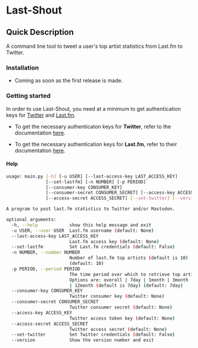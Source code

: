 # Last-Shout

## Quick Description

A command line tool to tweet a user's top artist statistics from Last.fm to Twitter.

### Installation

* Coming as soon as the first release is made.

### Getting started

In order to use Last-Shout, you need at a minimum to get authentication keys for [Twitter](https://twitter.com) and [Last.fm](https://www.last.fm).

* To get the necessary authenticaton keys for **Twitter**, refer to the documentation [here](https://python-twitter.readthedocs.io/en/latest/getting_started.html).

* To get the necessary authentication keys for **Last.fm**, refer to their documentation [here](https://www.last.fm/api/).

#### Help

```bash
usage: main.py [-h] [-u USER] [--last-access-key LAST_ACCESS_KEY]
               [--set-lastfm] [-n NUMBER] [-p PERIOD]
               [--consumer-key CONSUMER_KEY]
               [--consumer-secret CONSUMER_SECRET] [--access-key ACCESS_KEY]
               [--access-secret ACCESS_SECRET] [--set-twitter] [--version]

A program to post last.fm statistics to Twitter and/or Mastodon.

optional arguments:
  -h, --help            show this help message and exit
  -u USER, --user USER  Last.fm username (default: None)
  --last-access-key LAST_ACCESS_KEY
                        Last.fm access key (default: None)
  --set-lastfm          Set Last.fm credentials (default: False)
  -n NUMBER, --number NUMBER
                        Number of last.fm top artists (default is 10)
                        (default: 10)
  -p PERIOD, --period PERIOD
                        The time period over which to retrieve top artists.
                        Options are: overall | 7day | 1month | 3month | 6month
                        | 12month (default is 7day) (default: 7day)
  --consumer-key CONSUMER_KEY
                        Twitter consumer key (default: None)
  --consumer-secret CONSUMER_SECRET
                        Twitter consumer secret (default: None)
  --access-key ACCESS_KEY
                        Twitter access token key (default: None)
  --access-secret ACCESS_SECRET
                        Twitter access secret (default: None)
  --set-twitter         Set Twitter credentials (default: False)
  --version             Show the version number and exit
```
